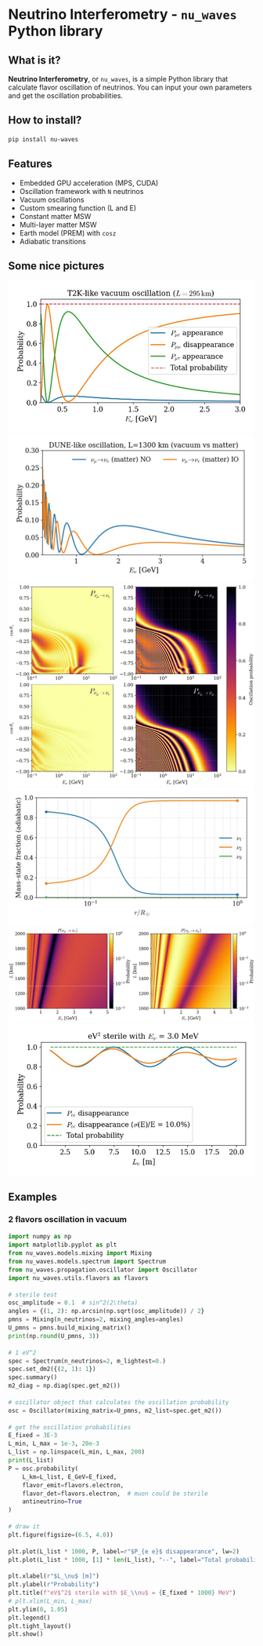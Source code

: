 # Neutrino Interferometry - `nu_waves` Python library

## What is it?

**Neutrino Interferometry**, or `nu_waves`, is a simple Python library
that calculate flavor oscillation of neutrinos.
You can input your own parameters and get the oscillation probabilities.


## How to install?

```bash
pip install nu-waves
```


## Features

- Embedded GPU acceleration (MPS, CUDA)
- Oscillation framework with `N` neutrinos
- Vacuum oscillations
- Custom smearing function (L and E)
- Constant matter MSW
- Multi-layer matter MSW
- Earth model (PREM) with `cosz`
- Adiabatic transitions

## Some nice pictures

![vacuum_pmns.jpg](figures/vacuum_pmns.jpg)
![matter_constant_test.jpg](figures/matter_constant_test.jpg)
![matter_prem_test.jpg](figures/matter_prem_test.jpg)
![adiabatic_sun_ssm_test.jpg](figures/adiabatic_sun_ssm_test.jpg)
![vacuum_2d_pmns.jpg](figures/vacuum_2d_pmns.jpg)
![vacuum_2flavors.jpg](figures/vacuum_2flavors.jpg)

## Examples

### 2 flavors oscillation in vacuum

```python
import numpy as np
import matplotlib.pyplot as plt
from nu_waves.models.mixing import Mixing
from nu_waves.models.spectrum import Spectrum
from nu_waves.propagation.oscillator import Oscillator
import nu_waves.utils.flavors as flavors

# sterile test
osc_amplitude = 0.1  # sin^2(2\theta)
angles = {(1, 2): np.arcsin(np.sqrt(osc_amplitude)) / 2}
pmns = Mixing(n_neutrinos=2, mixing_angles=angles)
U_pmns = pmns.build_mixing_matrix()
print(np.round(U_pmns, 3))

# 1 eV^2
spec = Spectrum(n_neutrinos=2, m_lightest=0.)
spec.set_dm2({(2, 1): 1})
spec.summary()
m2_diag = np.diag(spec.get_m2())

# oscillator object that calculates the oscillation probability
osc = Oscillator(mixing_matrix=U_pmns, m2_list=spec.get_m2())

# get the oscillation probabilities
E_fixed = 3E-3
L_min, L_max = 1e-3, 20e-3
L_list = np.linspace(L_min, L_max, 200)
print(L_list)
P = osc.probability(
    L_km=L_list, E_GeV=E_fixed,
    flavor_emit=flavors.electron,
    flavor_det=flavors.electron,  # muon could be sterile
    antineutrino=True
)

# draw it
plt.figure(figsize=(6.5, 4.0))

plt.plot(L_list * 1000, P, label=r"$P_{e e}$ disappearance", lw=2)
plt.plot(L_list * 1000, [1] * len(L_list), "--", label="Total probability", lw=1.5)

plt.xlabel(r"$L_\nu$ [m]")
plt.ylabel(r"Probability")
plt.title(f"eV$^2$ sterile with $E_\\nu$ = {E_fixed * 1000} MeV")
# plt.xlim(L_min, L_max)
plt.ylim(0, 1.05)
plt.legend()
plt.tight_layout()
plt.show()
```



